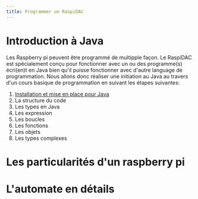 ```yaml
---
title: Programmer un RaspiDAC
---
```

# Introduction à Java
Les Raspberry pi peuvent être programmé de multipple façon. Le RaspiDAC est spécialement conçu pour fonctionner avec un ou des programme(s) écri(en)t en Java bien qu'il puisse fonctionner avec d'autre language de programmation.
Nous allons donc réaliser une initiation au Java au travers d'un cours basique de programmation en suivant les étapes suivantes:

1. [Installation et mise en place pour Java](notes/Installation%20et%20mise%20en%20place%20pour%20Java.md)
2. La structure du code
3. Les types en Java
4. Les expression
5. Les boucles
6. Les fonctions
7. Les objets
8. Les types complexes

# Les particularités d'un raspberry pi

# L'automate en détails